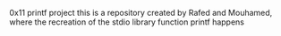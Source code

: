 0x11 printf project 
this is a repository created by Rafed and Mouhamed, where the recreation of the stdio library function printf happens